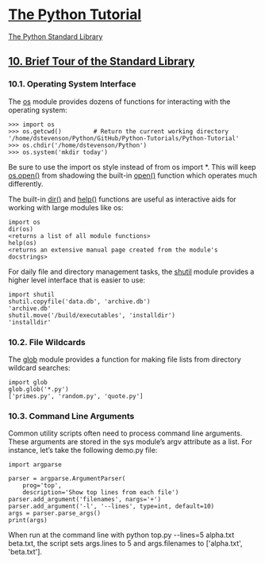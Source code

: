 # [The Python Tutorial](https://docs.python.org/3/tutorial/index.html)

[The Python Standard Library](https://docs.python.org/3/library/)

## [10. Brief Tour of the Standard Library](https://docs.python.org/3/tutorial/stdlib.html)

### 10.1. Operating System Interface

The [os](https://docs.python.org/3/library/os.html#module-os) module provides dozens of functions for interacting with the operating system:

```
>>> import os
>>> os.getcwd()         # Return the current working directory
'/home/dstevenson/Python/GitHub/Python-Tutorials/Python-Tutorial'
>>> os.chdir('/home/dstevenson/Python')
>>> os.system('mkdir today')
```

Be sure to use the import os style instead of from os import *. This will keep [os.open()](https://docs.python.org/3/library/os.html#os.open) from shadowing the built-in [open()](https://docs.python.org/3/library/functions.html#open) function which operates much differently.

The built-in [dir()](https://docs.python.org/3/library/functions.html#dir) and [help()](https://docs.python.org/3/library/functions.html#help) functions are useful as interactive aids for working with large modules like os:

```
import os
dir(os)
<returns a list of all module functions>
help(os)
<returns an extensive manual page created from the module's docstrings>
```

For daily file and directory management tasks, the [shutil](https://docs.python.org/3/library/shutil.html#module-shutil) module provides a higher level interface that is easier to use:

```
import shutil
shutil.copyfile('data.db', 'archive.db')
'archive.db'
shutil.move('/build/executables', 'installdir')
'installdir'
```

### 10.2. File Wildcards

The [glob](https://docs.python.org/3/library/glob.html#module-glob) module provides a function for making file lists from directory wildcard searches:

```
import glob
glob.glob('*.py')
['primes.py', 'random.py', 'quote.py']
```

### 10.3. Command Line Arguments

Common utility scripts often need to process command line arguments. These arguments are stored in the sys module’s argv attribute as a list. For instance, let’s take the following demo.py file:

```
import argparse

parser = argparse.ArgumentParser(
    prog='top',
    description='Show top lines from each file')
parser.add_argument('filenames', nargs='+')
parser.add_argument('-l', '--lines', type=int, default=10)
args = parser.parse_args()
print(args)
```

When run at the command line with python top.py --lines=5 alpha.txt beta.txt, the script sets args.lines to 5 and args.filenames to ['alpha.txt', 'beta.txt'].